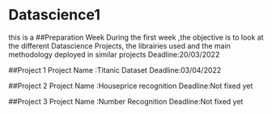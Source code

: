# Datascience1
this is a 
##Preparation Week 
During the first week ,the objective is to look at the different Datascience Projects, the librairies used and the main methodology deployed in similar projects
Deadline:20/03/2022

##Project 1
Project Name :Titanic Dataset
Deadline:03/04/2022

##Project 2
Project Name :Houseprice recognition 
Deadline:Not fixed yet

##Project 3
Project Name :Number Recognition
Deadline:Not fixed yet

